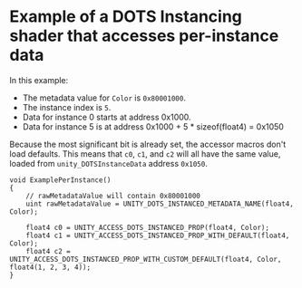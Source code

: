 # Example of a DOTS Instancing shader that accesses per-instance data

In this example:

* The metadata value for `Color` is `0x80001000`.
* The instance index is `5`.
* Data for instance 0 starts at address 0x1000.
* Data for instance 5 is at address 0x1000 + 5 * sizeof(float4) = 0x1050

Because the most significant bit is already set, the accessor macros don't load defaults. This means that `c0`, `c1`, and `c2` will all have the same value, loaded from `unity_DOTSInstanceData` address `0x1050`.

```
void ExamplePerInstance()
{
    // rawMetadataValue will contain 0x80001000
    uint rawMetadataValue = UNITY_DOTS_INSTANCED_METADATA_NAME(float4, Color);

    float4 c0 = UNITY_ACCESS_DOTS_INSTANCED_PROP(float4, Color);
    float4 c1 = UNITY_ACCESS_DOTS_INSTANCED_PROP_WITH_DEFAULT(float4, Color);
    float4 c2 = UNITY_ACCESS_DOTS_INSTANCED_PROP_WITH_CUSTOM_DEFAULT(float4, Color, float4(1, 2, 3, 4));
}
```
